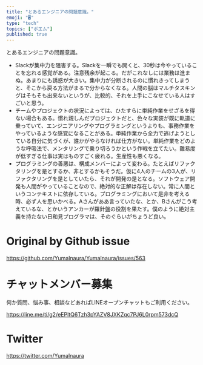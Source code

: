 ```yaml
---
title: "とあるエンジニアの問題意識。"
emoji: "🖥"
type: "tech"
topics: ["ポエム"]
published: true
---
```


とあるエンジニアの問題意識。

- Slackが集中力を阻害する。Slackを一瞬でも開くと、30秒は今やっていることを忘れる感覚がある。注意残余が起こる。だがこれなしには業務は進まぬ。あまりにも誘惑が大きい。集中力が分断されるのに慣れきってしまうと、そこから戻る方法がまるで分からなくなる。人間の脳はマルチタスキングはそもそも出来ないというが、比較的、それを上手にこなせている人はすごいと思う。
- チームやプロジェクトの状況によっては、ひたすらに単純作業をせざるを得ない場合もある。慣れ親しんだプロジェクトだと、色々な実装が既に軌道に乗っていて、エンジニアリングやプログラミングというよりも、事務作業をやっているような感覚になることがある。単純作業から全力で逃げようとしている自分に気づくが、誰かがやらなければ仕方がない。単純作業をどのような呼吸法で、メンタリングで乗り切ろうかという作戦を立てたい。難易度が低すぎる仕事は実はものすごく疲れる。生産性も悪くなる。
- プログラミングの善悪は、構成メンバーによって変わる。たとえばリファクタリングを是とするか、非とするかもそうだ。仮に4人のチームの3人が、リファクタリングを是としていたら、それが開発の是となる。ソフトウェア開発も人間がやっていることなので、絶対的な正解は存在しない。常に人間というコンテキストに依存している。プログラミングにおいて是非を考える時、必ず人を思いかべる。Aさんがああ言っていたな、とか、Bさんがこう考えているな、とかいうアンカーが羅針盤の役割を果たす。僕のように絶対主義を持たない日和見プログラマは、そのぐらいがちょうど良い。

# Original by Github issue

https://github.com/YumaInaura/YumaInaura/issues/563








<!-- Update From Qiita API -->

# チャットメンバー募集


何か質問、悩み事、相談などあればLINEオープンチャットもご利用ください。

https://line.me/ti/g2/eEPltQ6Tzh3pYAZV8JXKZqc7PJ6L0rpm573dcQ





# Twitter


https://twitter.com/YumaInaura


<!-- Update From Qiita API -->


